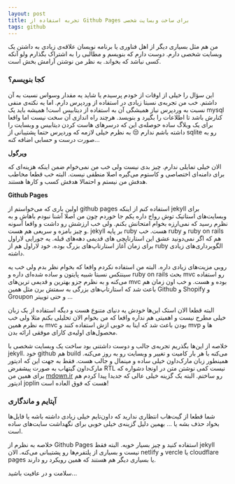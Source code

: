 ```yaml
---
layout: post
title: تجربه استفاده از Github Pages برای ساخت وبسایت شخصی
tags: github
---
```


من هم مثل بسیاری دیگر از اهل فناوری یا برنامه نویسان علاقه‌ی زیادی به داشتن یک وبسایت شخصی دارم. دوست دارم که بنویسم و مطالبی را به اشتراک بگذارم ولو آنکه کسی نباشد که بخواند. به نظر من نوشتن آرامش بخش است.


### کجا بنویسم؟
این سؤال را خیلی از اوقات از خودم پرسیدم یا شاید یه مقدار وسواس نسبت به آن داشتم. خب من تجربه‌ی نسبتا زیادی در استفاده از وردپرس  دارم. اما یه نکته‌ی منفی نسبت به وردپرس نیاز همیشگی آن به استفاده از دیتابیس است! همیشه باید یک mysql کنارش باشد تا اطلاعات را بگیرد و بنویسد. هرچند راه اندازی آن سخت نیست اما واقعا برای یک وبلاگ ساده حوصله‌ی این ‌که درسر‌های هاست کردن دیتابیس و وبسایت را داشته باشم ندارم :unamused: به نظرم خیلی لازمه که وردپرس حتما پشتیبانی از sqlite رو به صورت درست و حسابی اضافه کنه...

**ویرگول**

الان خیلی تمایلی ندارم. چیز بدی نیست ولی خب من نمی‌خوام ضمن اینکه هزینه‌ای که برای دامنه‌ای اختصاصی و کاستوم می‌گیره اصلا منطقی نیست. البته خب قطعا مخاطب هدفش من نیستم و احتمالا هدفش کسب و کارها هستند.

**Github Pages**

اولین باری که می‌خواستم از github pages استفاده کنم از اینکه jekyll برای وبسایت‌های استاتیک توش رواج داره یکم جا خوردم چون من اصلا آشنا نبودم باهاش و به نظرم رسید که نمی‌ارزه بخوام امتحانش بکنم. ولی خب ارزشش رو داشت و واقعا آسونه و چیز بامزه و سریعی هم هست. 
jekyll بر پایه ruby هست. خب ruby و ruby on rails هم که اگر نمی‌دونید عشق این استارتاپچی های قدیمی دهه‌های قبله. یه جورایی لاراول برای زمان آغاز استارتاپ‌های بزرگ بوده. خود لاراول هم از ruby الگوبرداری‌های زیادی داشته. 

روبی مزیت‌های زیادی داره. البته من استفاده نکردم واقعا که بخوام نظر بدم ولی خب یه سینتکس نسبتا شبیه پایتون و ساده شده‌ای داره و ruby on rails بحث mvc رو استفاده می‌کنه و به نظرم جزو بهترین و قدیمی ترین‌های mvc بوده و هست. و خب اون زمان هم باعث شد که استارتاپ‌های بزرگی به سمتش برن مثل همین Github و Shopify و Groupon و حتی توییتر ...

البته قطعا الان استک این‌ها خودش یه دنیای متنوع هست و دیگه استفاده از یک زبان خیلی مطرح نیست و اهمیتی هم نداره واقعا که من بخوام الان تحلیلی بکنم مثلا ولی خب به نظرم همین mvc بودن باعث شد که اینا به خوبی ازش استفاده کنند و mvp ها و محصول‌های اولیه‌ی کارای موفقی ارائه بدن.

خلاصه از این‌ها بگذریم تجربه‌ی جالب و دوست داشتنی بود ساخت یک وبسایت شخصی با jekyll. خود github هم build می‌کنه با هر بار کامیت و تغییر و وبسایت رو به روز می‌کنه. همینطور زبان مارک‌داون خیلی ساده و مینمال و جالب هست. فقط به جهت این که ادیتور مارک‌داون گیتهاب به صورت پیشفرض RTL نیست کمی نوشتن متن در اونجا دشواره که برای همین من [mdown.ir](https://mdown.ir) رو ساختم. البته یک گزینه خیلی عالی که جدیدا پیدا کردم هم ادیتور joplin هست که فوق العاده است!


### آپتایم و ماندگاری

شما قطعا از گیت‌هاب انتظاری ندارید که داون‌تایم خیلی زیادی داشته باشه یا فایل‌ها بخواد حذف بشه یا ... 
بهمین دلیل گزینه‌ی خیلی خوبی برای نگهداشت سایت‌های ساده است. 


خلاصه به نظرم از Github Pages استفاده کنید و چیز بسیار خوبه.
البته فقط jekyll نیست و بسیاری از پلتفرم‌ها رو پشتیبانی می‌کنه. 
الان netlify و vercle یا cloudflare pages یا بسیاری دیگر هم هستند که همین رویکرد رو دارند. 


سلامت و در عافیت باشید...
